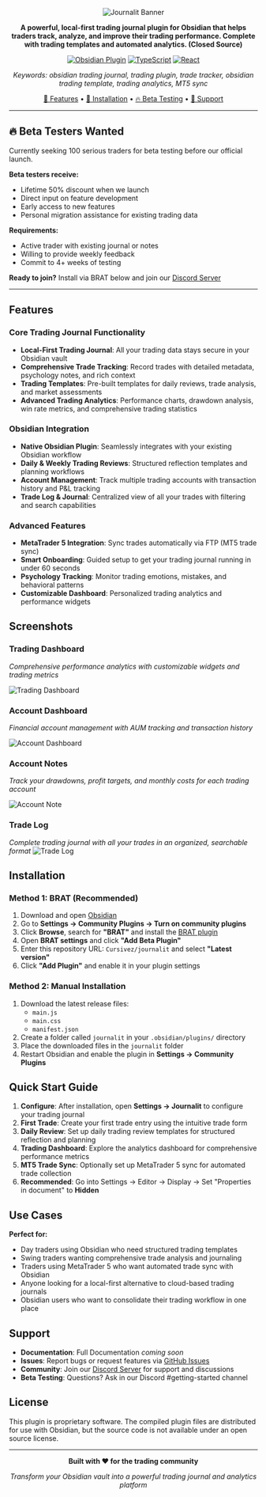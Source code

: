 <div align="center">

![Journalit Banner](https://github.com/user-attachments/assets/ab7232d4-1352-4658-a284-86029c0246f1)

**A powerful, local-first trading journal plugin for Obsidian that helps traders track, analyze, and improve their trading performance. Complete with trading templates and automated analytics. (Closed Source)**

[![Obsidian Plugin](https://img.shields.io/badge/Obsidian-Plugin-purple?logo=obsidian)](https://obsidian.md/)
[![TypeScript](https://img.shields.io/badge/TypeScript-007ACC?logo=typescript&logoColor=white)](#)
[![React](https://img.shields.io/badge/React-20232A?logo=react&logoColor=61DAFB)](#)

*Keywords: obsidian trading journal, trading plugin, trade tracker, obsidian trading template, trading analytics, MT5 sync*

[📖 Features](#features) • [🚀 Installation](#installation) • [🔥 Beta Testing](#beta-testers-wanted) • [💬 Support](#support)

</div>

---

## 🔥 Beta Testers Wanted

Currently seeking 100 serious traders for beta testing before our official launch.

**Beta testers receive:**
- Lifetime 50% discount when we launch
- Direct input on feature development  
- Early access to new features
- Personal migration assistance for existing trading data

**Requirements:**
- Active trader with existing journal or notes
- Willing to provide weekly feedback
- Commit to 4+ weeks of testing

**Ready to join?** Install via BRAT below and join our [Discord Server](https://discord.gg/AkSw3D9h8b)

---

## Features

### Core Trading Journal Functionality
- **Local-First Trading Journal**: All your trading data stays secure in your Obsidian vault
- **Comprehensive Trade Tracking**: Record trades with detailed metadata, psychology notes, and rich context
- **Trading Templates**: Pre-built templates for daily reviews, trade analysis, and market assessments
- **Advanced Trading Analytics**: Performance charts, drawdown analysis, win rate metrics, and comprehensive trading statistics

### Obsidian Integration
- **Native Obsidian Plugin**: Seamlessly integrates with your existing Obsidian workflow
- **Daily & Weekly Trading Reviews**: Structured reflection templates and planning workflows
- **Account Management**: Track multiple trading accounts with transaction history and P&L tracking
- **Trade Log & Journal**: Centralized view of all your trades with filtering and search capabilities

### Advanced Features
- **MetaTrader 5 Integration**: Sync trades automatically via FTP (MT5 trade sync)
- **Smart Onboarding**: Guided setup to get your trading journal running in under 60 seconds
- **Psychology Tracking**: Monitor trading emotions, mistakes, and behavioral patterns
- **Customizable Dashboard**: Personalized trading analytics and performance widgets

## Screenshots

### Trading Dashboard
*Comprehensive performance analytics with customizable widgets and trading metrics*

![Trading Dashboard](https://github.com/user-attachments/assets/47aad6ac-4c8b-4dbe-b3ca-97337705dc48)

### Account Dashboard
*Financial account management with AUM tracking and transaction history*

![Account Dashboard](https://github.com/user-attachments/assets/4305b932-9f63-4202-ac91-b4985004b28b)

### Account Notes
*Track your drawdowns, profit targets, and monthly costs for each trading account*

![Account Note](https://github.com/user-attachments/assets/f8bc3554-c7ee-4845-b4bb-31bd5ad34a1b)

### Trade Log
*Complete trading journal with all your trades in an organized, searchable format*
![Trade Log](https://github.com/user-attachments/assets/94d0c6ad-8252-42d2-acae-33e4ccf9446a)

## Installation

### Method 1: BRAT (Recommended)

1. Download and open [Obsidian](https://obsidian.md/download)
2. Go to **Settings → Community Plugins → Turn on community plugins**
3. Click **Browse**, search for **"BRAT"** and install the [BRAT plugin](https://github.com/TfTHacker/obsidian42-brat)
4. Open **BRAT settings** and click **"Add Beta Plugin"**
5. Enter this repository URL: `Cursivez/journalit` and select **"Latest version"**
6. Click **"Add Plugin"** and enable it in your plugin settings

### Method 2: Manual Installation

1. Download the latest release files:
   - `main.js`
   - `main.css` 
   - `manifest.json`
2. Create a folder called `journalit` in your `.obsidian/plugins/` directory
3. Place the downloaded files in the `journalit` folder
4. Restart Obsidian and enable the plugin in **Settings → Community Plugins**

## Quick Start Guide

1. **Configure**: After installation, open **Settings → Journalit** to configure your trading journal
2. **First Trade**: Create your first trade entry using the intuitive trade form
3. **Daily Review**: Set up daily trading review templates for structured reflection and planning
4. **Trading Dashboard**: Explore the analytics dashboard for comprehensive performance metrics
5. **MT5 Trade Sync**: Optionally set up MetaTrader 5 sync for automated trade collection
6. **Recommended**: Go into Settings → Editor → Display → Set "Properties in document" to **Hidden**

## Use Cases

**Perfect for:**
- Day traders using Obsidian who need structured trading templates
- Swing traders wanting comprehensive trade analysis and journaling
- Traders using MetaTrader 5 who want automated trade sync with Obsidian
- Anyone looking for a local-first alternative to cloud-based trading journals
- Obsidian users who want to consolidate their trading workflow in one place

## Support

- **Documentation**: Full Documentation *coming soon*
- **Issues**: Report bugs or request features via [GitHub Issues](https://github.com/Cursivez/jouranlit-repo/issues)
- **Community**: Join our [Discord Server](https://discord.gg/AkSw3D9h8b) for support and discussions
- **Beta Testing**: Questions? Ask in our Discord #getting-started channel

## License

This plugin is proprietary software. The compiled plugin files are distributed for use with Obsidian, but the source code is not available under an open source license.

---

<div align="center">

**Built with ♥ for the trading community**

*Transform your Obsidian vault into a powerful trading journal and analytics platform*

</div>
